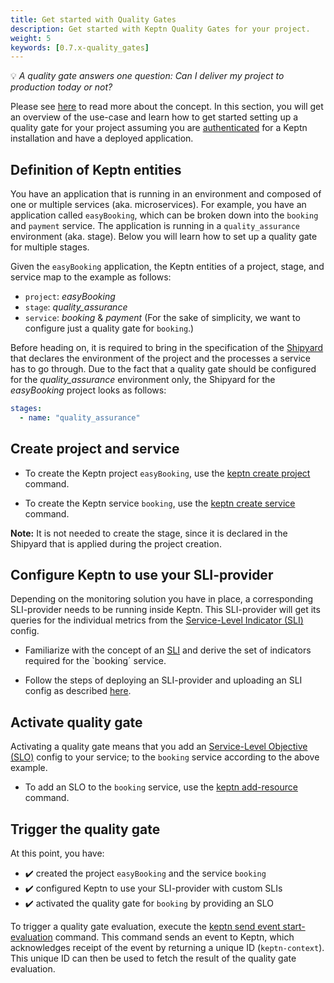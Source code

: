 ```yaml
---
title: Get started with Quality Gates
description: Get started with Keptn Quality Gates for your project.
weight: 5
keywords: [0.7.x-quality_gates]
---
```


:bulb: *A quality gate answers one question: Can I deliver my project to production today or not?* 

Please see [here](../../../concepts/quality_gates) to read more about the concept. In this section, you will get an overview of the use-case and learn how to get started setting up a quality gate for your project assuming you are [authenticated](../../operate/install/#authenticate-keptn-cli) for a Keptn installation and have a deployed application.

## Definition of Keptn entities

You have an application that is running in an environment and composed of one or multiple services (aka. microservices). For example, you have an application called `easyBooking`, which can be broken down into the `booking` and `payment` service. The application is running in a `quality_assurance` environment (aka. stage). Below you will learn how to set up a quality gate for multiple stages. 

Given the `easyBooking` application, the Keptn entities of a project, stage, and service map to the example as follows:

* `project`: *easyBooking*
* `stage`: *quality_assurance*
* `service`: *booking* & *payment* (For the sake of simplicity, we want to configure just a quality gate for `booking`.)

Before heading on, it is required to bring in the specification of the [Shipyard](../../continuous_delivery/multi_stage/#declare-shipyard-before-creating-a-project) that declares the environment of the project and the processes a service has to go through. Due to the fact that a quality gate should be configured for the *quality_assurance* environment only, the Shipyard for the *easyBooking* project looks as follows:

```yaml
stages:
  - name: "quality_assurance"
```

## Create project and service

* To create the Keptn project `easyBooking`, use the [keptn create project](../../reference/cli/commands/keptn_create_project/) command.

* To create the Keptn service `booking`, use the [keptn create service](../../reference/cli/commands/keptn_create_service/) command.

**Note:** It is not needed to create the stage, since it is declared in the Shipyard that is applied during the project creation. 

## Configure Keptn to use your SLI-provider

Depending on the monitoring solution you have in place, a corresponding SLI-provider needs to be running inside Keptn. This SLI-provider will get its queries for the individual metrics from the [Service-Level Indicator (SLI)](../sli/#service-level-indicator) config. 

* Familiarize with the concept of an [SLI](../sli/#service-level-indicator) and derive the set of indicators required for the `booking´ service. 

* Follow the steps of deploying an SLI-provider and uploading an SLI config as described [here](../sli-provider/).

## Activate quality gate

Activating a quality gate means that you add an [Service-Level Objective (SLO)](../slo/#service-level-objective) config to your service; to the `booking` service according to the above example. 

* To add an SLO to the `booking` service, use the [keptn add-resource](../../reference/cli/commands/keptn_add-resource/) command.

## Trigger the quality gate

At this point, you have:

* :heavy_check_mark: created the project `easyBooking` and the service `booking`
* :heavy_check_mark: configured Keptn to use your SLI-provider with custom SLIs
* :heavy_check_mark: activated the quality gate for `booking` by providing an SLO

To trigger a quality gate evaluation, execute the [keptn send event start-evaluation](../../reference/cli/commands/keptn_send_event_start-evaluation/) command. This command sends an event to Keptn, which acknowledges receipt of the event by returning a unique ID (`keptn-context`). This unique ID can then be used to fetch the result of the quality gate evaluation.
